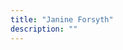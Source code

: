```yaml
---
title: "Janine Forsyth"
description: ""
---
```

<!--
![](/images/fb-small.png) [Jesus is lief vir jou](https://www.facebook.com/JESUS-is-lief-vir-jou-341055579383077)  
![](/images/fb-small.png) [It's all about Jesus](https://www.facebook.com/Its-all-about-Jesus-609323252483276)
-->